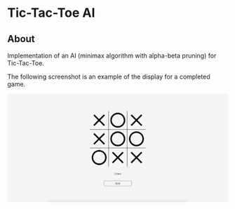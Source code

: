 # Tic-Tac-Toe AI
## About

Implementation of an AI (minimax algorithm with alpha-beta pruning) for Tic-Tac-Toe.

The following screenshot is an example of the display for a completed game.

<img src="./screenshots/grid.png" alt="grid"/>